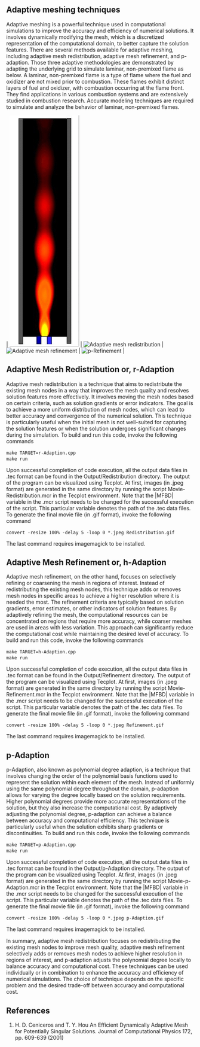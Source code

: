 ## Adaptive meshing techniques

Adaptive meshing is a powerful technique used in computational simulations to improve the accuracy and efficiency of numerical solutions. It involves dynamically modifying the mesh, which is a discretized representation of the computational domain, to better capture the solution features. There are several methods available for adaptive meshing, including adaptive mesh redistribution, adaptive mesh refinement, and p-adaption. Those three adaptive methodologies are demonstrated by adapting the underlying grid to simulate laminar, non-premixed flame as below.
A laminar, non-premixed flame is a type of flame where the fuel and oxidizer are not mixed prior to combustion. These flames exhibit distinct layers of fuel and oxidizer, with combustion occurring at the flame front. They find applications in various combustion systems and are extensively studied in combustion research. Accurate modeling techniques are required to simulate and analyze the behavior of laminar, non-premixed flames.


| ![Simulation of laminar, non-premixed flame](https://github.com/gpritam/General/blob/main/AdaptiveMethods/Output/Flame/Flame.gif?raw=true) | ![Adaptive mesh redistribution](https://github.com/gpritam/General/blob/main/AdaptiveMethods/Output/Redistribution/Redistribution.gif?raw=true) | ![Adaptive mesh refinement](https://github.com/gpritam/General/blob/main/AdaptiveMethods/Output/Refinement/Refinement.gif?raw=true) | ![p-Refinement](https://github.com/gpritam/General/blob/main/AdaptiveMethods/Output/p-Adaption/p-Adaption.gif?raw=true) |


## Adaptive Mesh Redistribution or, r-Adaption

Adaptive mesh redistribution is a technique that aims to redistribute the existing mesh nodes in a way that improves the mesh quality and resolves solution features more effectively. It involves moving the mesh nodes based on certain criteria, such as solution gradients or error indicators. The goal is to achieve a more uniform distribution of mesh nodes, which can lead to better accuracy and convergence of the numerical solution. This technique is particularly useful when the initial mesh is not well-suited for capturing the solution features or when the solution undergoes significant changes during the simulation. To build and run this code, invoke the following commands

```
make TARGET=r-Adaption.cpp
make run
```
Upon successful completion of code execution, all the output data files in .tec format can be found in the Output/Redistribution directory. The output of the program can be visualized using Tecplot. At first, images (in .jpeg format) are generated in the same directory by running the script Movie-Redistribution.mcr in the Tecplot environment. Note that the |MFBD| variable in the .mcr script needs to be changed for the successful execution of the script. This particular variable denotes the path of the .tec data files. To generate the final movie file (in .gif format), invoke the following command

```
convert -resize 100% -delay 5 -loop 0 *.jpeg Redistribution.gif
```
The last command requires imagemagick to be installed.



## Adaptive Mesh Refinement or, h-Adaption

Adaptive mesh refinement, on the other hand, focuses on selectively refining or coarsening the mesh in regions of interest. Instead of redistributing the existing mesh nodes, this technique adds or removes mesh nodes in specific areas to achieve a higher resolution where it is needed the most. The refinement criteria are typically based on solution gradients, error estimates, or other indicators of solution features. By adaptively refining the mesh, the computational resources can be concentrated on regions that require more accuracy, while coarser meshes are used in areas with less variation. This approach can significantly reduce the computational cost while maintaining the desired level of accuracy.
To build and run this code, invoke the following commands

```
make TARGET=h-Adaption.cpp
make run
```
Upon successful completion of code execution, all the output data files in .tec format can be found in the Output/Refinement directory. The output of the program can be visualized using Tecplot. At first, images (in .jpeg format) are generated in the same directory by running the script Movie-Refinement.mcr in the Tecplot environment. Note that the |MFBD| variable in the .mcr script needs to be changed for the successful execution of the script. This particular variable denotes the path of the .tec data files. To generate the final movie file (in .gif format), invoke the following command

```
convert -resize 100% -delay 5 -loop 0 *.jpeg Refinement.gif
```
The last command requires imagemagick to be installed.

## p-Adaption

p-Adaption, also known as polynomial degree adaption, is a technique that involves changing the order of the polynomial basis functions used to represent the solution within each element of the mesh. Instead of uniformly using the same polynomial degree throughout the domain, p-adaption allows for varying the degree locally based on the solution requirements. Higher polynomial degrees provide more accurate representations of the solution, but they also increase the computational cost. By adaptively adjusting the polynomial degree, p-adaption can achieve a balance between accuracy and computational efficiency. This technique is particularly useful when the solution exhibits sharp gradients or discontinuities. To build and run this code, invoke the following commands

```
make TARGET=p-Adaption.cpp
make run
```
Upon successful completion of code execution, all the output data files in .tec format can be found in the Output/p-Adaption directory. The output of the program can be visualized using Tecplot. At first, images (in .jpeg format) are generated in the same directory by running the script Movie-p-Adaption.mcr in the Tecplot environment. Note that the |MFBD| variable in the .mcr script needs to be changed for the successful execution of the script. This particular variable denotes the path of the .tec data files. To generate the final movie file (in .gif format), invoke the following command

```
convert -resize 100% -delay 5 -loop 0 *.jpeg p-Adaption.gif
```
The last command requires imagemagick to be installed.

In summary, adaptive mesh redistribution focuses on redistributing the existing mesh nodes to improve mesh quality, adaptive mesh refinement selectively adds or removes mesh nodes to achieve higher resolution in regions of interest, and p-adaption adjusts the polynomial degree locally to balance accuracy and computational cost. These techniques can be used individually or in combination to enhance the accuracy and efficiency of numerical simulations. The choice of technique depends on the specific problem and the desired trade-off between accuracy and computational cost.

## References

1. H. D. Ceniceros and T. Y. Hou An Efficient Dynamically Adaptive Mesh for Potentially Singular Solutions.
 Journal of Computational Physics 172, pp. 609-639 (2001)
